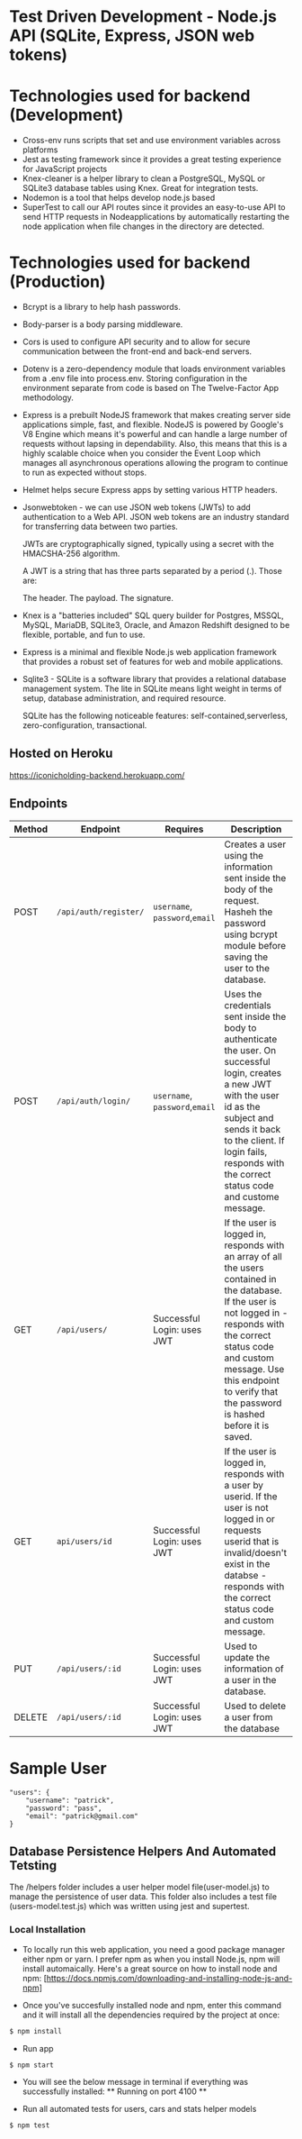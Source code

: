 # Test Driven Development - Node.js API (SQLite, Express, JSON web tokens)
# Technologies used for backend (Development)
- Cross-env runs scripts that set and use environment variables across platforms
- Jest as testing framework since it provides a great testing experience for JavaScript projects
- Knex-cleaner is a helper library to clean a PostgreSQL, MySQL or SQLite3 database tables using Knex. Great for integration tests.
- Nodemon is a tool that helps develop node.js based 
- SuperTest to call our API routes since it provides an easy-to-use API to send HTTP requests in Nodeapplications by automatically restarting the node application when file changes in the directory are detected.

# Technologies used for backend (Production)
- Bcrypt is a library to help hash passwords.
- Body-parser is a body parsing middleware.
- Cors is used to configure API security and to allow for secure communication between the front-end and back-end servers.
- Dotenv is a zero-dependency module that loads environment variables from a .env file into process.env. Storing configuration in the environment separate from code is based on The Twelve-Factor App methodology.
- Express is a prebuilt NodeJS framework that makes creating server side applications simple, fast, and flexible. NodeJS is powered by Google's V8 Engine which means it's powerful and can handle a large number of requests without lapsing in dependability. Also, this means that this is a highly scalable choice when you consider the Event Loop which manages all asynchronous operations allowing the program to continue to run as expected without stops. 
- Helmet helps secure Express apps by setting various HTTP headers.
- Jsonwebtoken - we can use JSON web tokens (JWTs) to add authentication to a Web API. JSON web tokens are an industry standard for transferring data between two parties.

    JWTs are cryptographically signed, typically using a secret with the HMACSHA-256 algorithm.

    A JWT is a string that has three parts separated by a period (.). Those are:

    The header.
    The payload.
    The signature.
- Knex is a "batteries included" SQL query builder for Postgres, MSSQL, MySQL, MariaDB, SQLite3, Oracle, and Amazon Redshift designed to be flexible, portable, and fun to use.
- Express is a minimal and flexible Node.js web application framework that provides a robust set of features for web and mobile applications.
- Sqlite3 - SQLite is a software library that provides a relational database management system. The lite in SQLite means light weight in terms of setup, database administration, and required resource.

    SQLite has the following noticeable features: self-contained,serverless, zero-configuration, transactional.


## Hosted on Heroku
https://iconicholding-backend.herokuapp.com/

## Endpoints

| Method | Endpoint               | Requires                        | Description                                                             |
| ------ | ---------------------- | ------------------------------- | ------------------------------------------------------
| POST   | `/api/auth/register/`      | `username`, `password`,`email` | Creates a user using the information sent inside the body of the request. Hasheh the password using bcrypt module before saving the user to the database.
| POST   | `/api/auth/login/`         | `username`, `password`,`email` | Uses the credentials sent inside the body to authenticate the user. On successful login, creates a new JWT with the user id as the subject and sends it back to the client. If login fails, responds with the correct status code and custome message.                            
| GET    | `/api/users/`           | Successful Login: uses JWT                | If the user is logged in, responds with an array of all the users contained in the database. If the user is not logged in - responds with the correct status code and custom message. Use this endpoint to verify that the password is hashed before it is saved.
| GET   | `api/users/id`     | Successful Login: uses JWT        | If the user is logged in, responds with a user by userid. If the user is not logged in or requests userid that is invalid/doesn't exist in the databse - responds with the correct status code and custom message.
| PUT    | `/api/users/:id`| Successful Login: uses JWT | Used to update the information of a user in the database.     
| DELETE   | `/api/users/:id`      | Successful Login: uses JWT      | Used to delete a user from the database  
                        
# Sample User
```
"users": {
    "username": "patrick",
    "password": "pass",
    "email": "patrick@gmail.com"
}
```
## Database Persistence Helpers And Automated Tetsting
The /helpers folder includes a user helper model file(user-model.js) to manage the persistence of user data. This folder also includes a test file (users-model.test.js) which was written using jest and supertest. 
 
 ### Local Installation
* To locally run this web application, you need a good package manager either npm or yarn. 
I prefer npm as when you install Node.js, npm will install automaically. Here's a great source on how to install node and npm: [https://docs.npmjs.com/downloading-and-installing-node-js-and-npm]

* Once you've succesfully installed node and npm, enter this command and it will install all the dependencies required
by the project at once:

```sh
$ npm install
```
* Run app

```sh
$ npm start
```
* You will see the below message in terminal if everything was successfully installed:
** Running on port 4100 **

* Run all automated tests for users, cars and stats helper models
```sh
$ npm test
```
